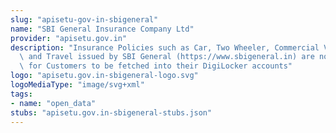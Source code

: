 ```yaml
---
slug: "apisetu-gov-in-sbigeneral"
name: "SBI General Insurance Company Ltd"
provider: "apisetu.gov.in"
description: "Insurance Policies such as Car, Two Wheeler, Commercial Vehicle, Health\
  \ and Travel issued by SBI General (https://www.sbigeneral.in) are now available\
  \ for Customers to be fetched into their DigiLocker accounts"
logo: "apisetu.gov.in-sbigeneral-logo.svg"
logoMediaType: "image/svg+xml"
tags:
- name: "open_data"
stubs: "apisetu.gov.in-sbigeneral-stubs.json"
---
```

